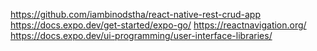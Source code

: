 https://github.com/iambinodstha/react-native-rest-crud-app
https://docs.expo.dev/get-started/expo-go/
https://reactnavigation.org/
https://docs.expo.dev/ui-programming/user-interface-libraries/
